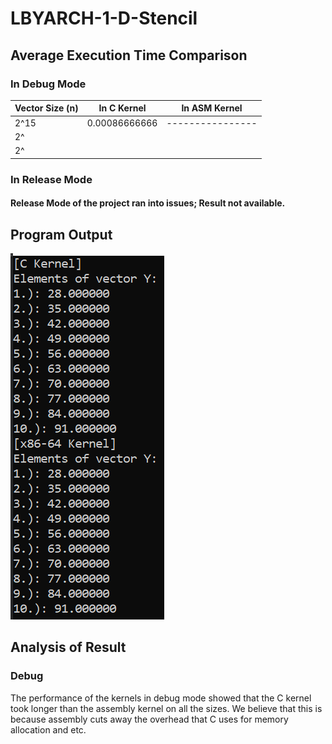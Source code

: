# LBYARCH-1-D-Stencil
## Average Execution Time Comparison
### In Debug Mode
| Vector Size (n)  | In C Kernel  | In ASM Kernel  |
|------------------|--------------|----------------|
|       2^15       |0.00086666666 |----------------|
|       2^       |||
|       2^       |||
### In Release Mode 
#### Release Mode of the project ran into issues; Result not available.
## Program Output
![alt test](https://github.com/Nikkkkkkko/LBYARCH-1-D-Stencil/blob/main/progOutput.png)
## Analysis of Result
### Debug
The performance of the kernels in debug mode showed that the C kernel took longer than the assembly kernel on all the sizes. We believe that this is because assembly cuts away the overhead that C uses for memory allocation and etc. 
